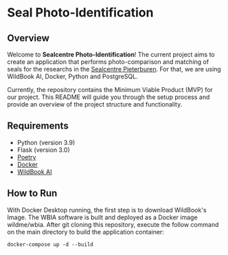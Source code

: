 # Seal Photo-Identification

## Overview

Welcome to **Sealcentre Photo-Identification**! The current project aims to create an application that performs photo-comparison and matching of seals for the researchs in the [Sealcentre Pieterburen](https://www.visitgroningen.nl/en/things-to-do/groningen-for-kids/sealcentre-pieterburen). For that, we are using WildBook AI, Docker, Python and PostgreSQL.

Currently, the repository contains the Minimum Viable Product (MVP) for our project. This README will guide you through the setup process and provide an overview of the project structure and functionality.

## Requirements

- Python (version 3.9)
- Flask (version 3.0)
- [Poetry](https://python-poetry.org/)
- [Docker](https://www.docker.com/)
- [WildBook AI](https://github.com/WildMeOrg/wildbook-ia)

## How to Run

With Docker Desktop running, the first step is to download WildBook's Image. The WBIA software is built and deployed as a Docker image wildme/wbia. After git cloning this repository, execute the follow command on the main directory to build the application container:
```
docker-compose up -d --build
```
